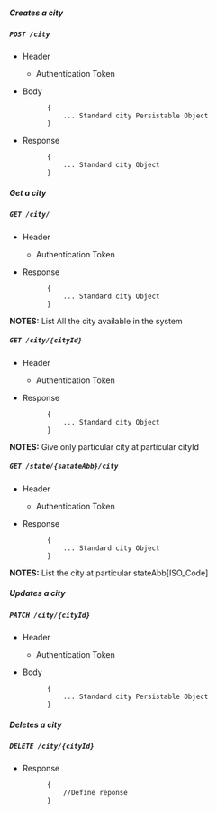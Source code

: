 ##### Creates a city

##### `POST /city`
+ Header
	- Authentication Token


+ Body

            {
                ... Standard city Persistable Object
            }
            
+ Response

            {
                ... Standard city Object
            }
    

##### Get a city           
            
##### `GET /city/`
+ Header 
	- Authentication Token

+ Response

			{
				... Standard city Object
			}

**NOTES:** List All the city available in the system

##### `GET /city/{cityId}`
+ Header
	- Authentication Token

+ Response 

			{
				... Standard city Object
			} 

**NOTES:** Give only particular city at particular cityId 


##### `GET /state/{satateAbb}/city`
+ Header
	- Authentication Token

+ Response

            {
                ... Standard city Object
            }
            
**NOTES:** List the city at particular stateAbb[ISO_Code] 




##### Updates a city    
       
##### `PATCH /city/{cityId}`
+ Header
	- Authentication Token

+ Body

            {
                ... Standard city Persistable Object
            }
            
            
##### Deletes a city    
       
##### `DELETE /city/{cityId}`
+ Response

			{
				//Define reponse
			}